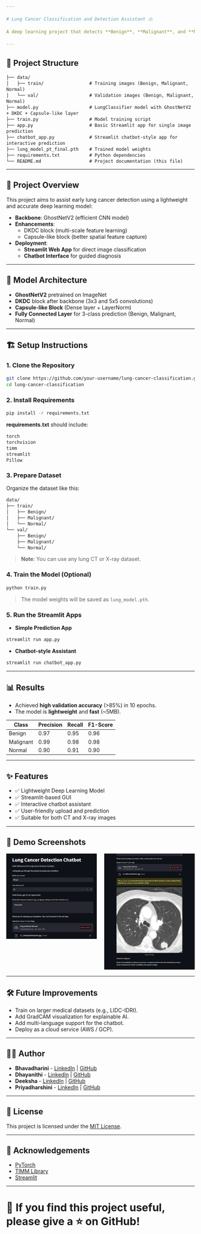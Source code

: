 ```yaml
---

# Lung Cancer Classification and Detection Assistant 🫁

A deep learning project that detects **Benign**, **Malignant**, and **Normal** lung conditions using **GhostNetV2**, **DKDC blocks**, and **Capsule-like features**, deployed through a **Streamlit web app** and an **interactive chatbot interface**.

---
```


## 📂 Project Structure

```
├── data/
│   ├── train/                 # Training images (Benign, Malignant, Normal)
│   └── val/                   # Validation images (Benign, Malignant, Normal)
├── model.py                   # LungClassifier model with GhostNetV2 + DKDC + Capsule-like layer
├── train.py                   # Model training script
├── app.py                     # Basic Streamlit app for single image prediction
├── chatbot_app.py             # Streamlit chatbot-style app for interactive prediction
├── lung_model_pt_final.pth    # Trained model weights
├── requirements.txt           # Python dependencies
└── README.md                  # Project documentation (this file)
```

---

## 🚀 Project Overview

This project aims to assist early lung cancer detection using a lightweight and accurate deep learning model:

- **Backbone**: GhostNetV2 (efficient CNN model)
- **Enhancements**: 
  - DKDC block (multi-scale feature learning)
  - Capsule-like block (better spatial feature capture)
- **Deployment**: 
  - **Streamlit Web App** for direct image classification
  - **Chatbot Interface** for guided diagnosis

---

## 🧠 Model Architecture

- **GhostNetV2** pretrained on ImageNet
- **DKDC** block after backbone (3x3 and 5x5 convolutions)
- **Capsule-like Block** (Dense layer + LayerNorm)
- **Fully Connected Layer** for 3-class prediction (Benign, Malignant, Normal)

---

## 🏗️ Setup Instructions

### 1. Clone the Repository

```bash
git clone https://github.com/your-username/lung-cancer-classification.git
cd lung-cancer-classification
```

### 2. Install Requirements

```bash
pip install -r requirements.txt
```

**requirements.txt** should include:
```
torch
torchvision
timm
streamlit
Pillow
```

### 3. Prepare Dataset

Organize the dataset like this:

```
data/
├── train/
│   ├── Benign/
│   ├── Malignant/
│   └── Normal/
└── val/
    ├── Benign/
    ├── Malignant/
    └── Normal/
```

> **Note**: You can use any lung CT or X-ray dataset.

### 4. Train the Model (Optional)

```bash
python train.py
```

> The model weights will be saved as `lung_model.pth`.

### 5. Run the Streamlit Apps

- **Simple Prediction App**

```bash
streamlit run app.py
```

- **Chatbot-style Assistant**

```bash
streamlit run chatbot_app.py
```

---

## 📊 Results

- Achieved **high validation accuracy** (>85%) in 10 epochs.
- The model is **lightweight** and **fast** (~5MB).

| Class      | Precision | Recall | F1-Score |
|------------|-----------|--------|----------|
| Benign     | 0.97      | 0.95   | 0.96     |
| Malignant  | 0.99      | 0.98   | 0.98     |
| Normal     | 0.90      | 0.91   | 0.90     |

---

## ✨ Features

- ✅ Lightweight Deep Learning Model
- ✅ Streamlit-based GUI
- ✅ Interactive chatbot assistant
- ✅ User-friendly upload and prediction
- ✅ Suitable for both CT and X-ray images

---

## 📸 Demo Screenshots

<div style="display: flex; justify-content: space-between;">

  <div style="width: 48%;">
    <img src="Asset/1.png" alt="Image 1" style="width: 100%; height: auto;">
  </div>

  <div style="width: 48%;">
    <img src="Asset/2.png" alt="Image 2" style="width: 100%; height: auto;">
  </div>

</div>


---

## 🛠️ Future Improvements

- Train on larger medical datasets (e.g., LIDC-IDRI).
- Add GradCAM visualization for explainable AI.
- Add multi-language support for the chatbot.
- Deploy as a cloud service (AWS / GCP).

---

## 🧑‍💻 Author

- **Bhavadharini** - [LinkedIn](https://www.linkedin.com/in/bhavadharini-gunasekaran-a070a722b) | [GitHub](https://github.com/Bhavadharini-G)
- **Dhayanithi** - [LinkedIn](https://www.linkedin.com/in/dhayanithi-t-52b1a0320/) | [GitHub](https://github.com/TDhayanithi)
- **Deeksha** - [LinkedIn](https://www.linkedin.com/in/deeksha-ramesh-) | [GitHub](https://github.com/DeekshaRameshBabu)
- **Priyadharshini** - [LinkedIn](https://www.linkedin.com/in/priyadharsini-raghukumar-9365671aa/) | [GitHub]()
---

## 📜 License

This project is licensed under the [MIT License](LICENSE).

---

## 🙏 Acknowledgements

- [PyTorch](https://pytorch.org/)
- [TIMM Library](https://github.com/rwightman/pytorch-image-models)
- [Streamlit](https://streamlit.io/)

---

# 🌟 If you find this project useful, please give a ⭐ on GitHub!
